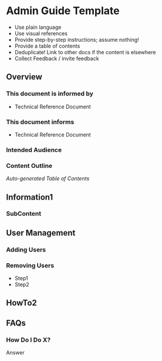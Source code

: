 # Admin Guide Template

* Use plain language
* Use visual references
* Provide step-by-step instructions; assume nothing!
* Provide a table of contents
* Deduplicate! Link to other docs if the content is elsewhere
* Collect Feedback / invite feedback

## Overview

### This document is informed by

* Technical Reference Document

### This document informs

* Technical Reference Document

### Intended Audience

### Content Outline

_Auto-generated Table of Contents_

## Information1

### SubContent

## User Management

### Adding Users

### Removing Users

* Step1
* Step2

## HowTo2

## FAQs

### How Do I Do X?

Answer


